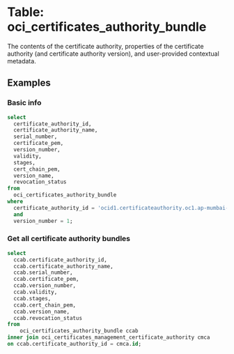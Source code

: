 # Table: oci_certificates_authority_bundle

The contents of the certificate authority, properties of the certificate authority (and certificate authority version), and user-provided contextual metadata.

## Examples

### Basic info

```sql
select
  certificate_authority_id,
  certificate_authority_name,
  serial_number,
  certificate_pem,
  version_number,
  validity,
  stages,
  cert_chain_pem,
  version_name,
  revocation_status
from
  oci_certificates_authority_bundle
where
  certificate_authority_id = 'ocid1.certificateauthority.oc1.ap-mumbai-1.amaaaaaa6igdexaatxksy32ktbtblp6knkei4xr2kl2zc46sdpxujs22momq'
  and
  version_number = 1;
```

### Get all certificate authority bundles
```sql
select
  ccab.certificate_authority_id,
  ccab.certificate_authority_name,
  ccab.serial_number,
  ccab.certificate_pem,
  ccab.version_number,
  ccab.validity,
  ccab.stages,
  ccab.cert_chain_pem,
  ccab.version_name,
  ccab.revocation_status
from
    oci_certificates_authority_bundle ccab
inner join oci_certificates_management_certificate_authority cmca
on ccab.certificate_authority_id = cmca.id;
```